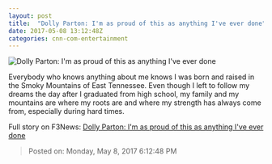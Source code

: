 ```yaml
---
layout: post
title:  "Dolly Parton: I'm as proud of this as anything I've ever done"
date: 2017-05-08 13:12:48Z
categories: cnn-com-entertainment
---
```


![Dolly Parton: I'm as proud of this as anything I've ever done](http://i2.cdn.cnn.com/cnnnext/dam/assets/160826150723-dolly-parton-august-23-super-tease.jpg)

Everybody who knows anything about me knows I was born and raised in the Smoky Mountains of East Tennessee. Even though I left to follow my dreams the day after I graduated from high school, my family and my mountains are where my roots are and where my strength has always come from, especially during hard times.


Full story on F3News: [Dolly Parton: I'm as proud of this as anything I've ever done](http://www.f3nws.com/n/DkGDDE)

> Posted on: Monday, May 8, 2017 6:12:48 PM
